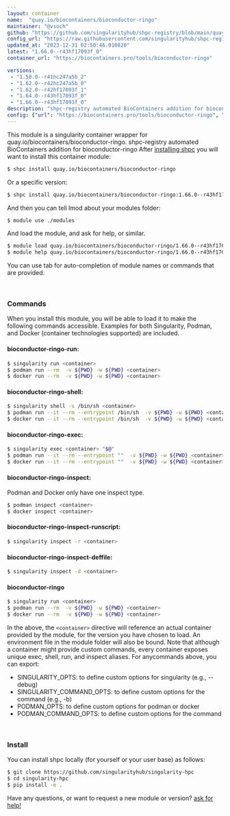 ```yaml
---
layout: container
name:  "quay.io/biocontainers/bioconductor-ringo"
maintainer: "@vsoch"
github: "https://github.com/singularityhub/shpc-registry/blob/main/quay.io/biocontainers/bioconductor-ringo/container.yaml"
config_url: "https://raw.githubusercontent.com/singularityhub/shpc-registry/main/quay.io/biocontainers/bioconductor-ringo/container.yaml"
updated_at: "2023-12-31 02:50:46.010820"
latest: "1.66.0--r43hf17093f_0"
container_url: "https://biocontainers.pro/tools/bioconductor-ringo"

versions:
 - "1.58.0--r41hc247a5b_2"
 - "1.62.0--r42hc247a5b_0"
 - "1.62.0--r42hf17093f_1"
 - "1.64.0--r43hf17093f_0"
 - "1.66.0--r43hf17093f_0"
description: "shpc-registry automated BioContainers addition for bioconductor-ringo"
config: {"url": "https://biocontainers.pro/tools/bioconductor-ringo", "maintainer": "@vsoch", "description": "shpc-registry automated BioContainers addition for bioconductor-ringo", "latest": {"1.66.0--r43hf17093f_0": "sha256:88562c01c4824b671b578349d7400817fcd13262e1ce01eadf4fb073b9bc0e51"}, "tags": {"1.58.0--r41hc247a5b_2": "sha256:8f603485d5b697eaddf87c843a3178ab7755af338d54320b8497a15555be81b8", "1.62.0--r42hc247a5b_0": "sha256:021f05a4eb178943a1b1ce1477b4edf5b6bf1898e8968bbd276ca1c1a15f2455", "1.62.0--r42hf17093f_1": "sha256:53b0f8204c500f93926b92691a369cba901db0abedce20457ab4980e0e00fbe1", "1.64.0--r43hf17093f_0": "sha256:664ad1ca10445aa099849b93dd0867b35c21b11c4942bcd877a78732d72f427c", "1.66.0--r43hf17093f_0": "sha256:88562c01c4824b671b578349d7400817fcd13262e1ce01eadf4fb073b9bc0e51"}, "docker": "quay.io/biocontainers/bioconductor-ringo"}
---
```


This module is a singularity container wrapper for quay.io/biocontainers/bioconductor-ringo.
shpc-registry automated BioContainers addition for bioconductor-ringo
After [installing shpc](#install) you will want to install this container module:


```bash
$ shpc install quay.io/biocontainers/bioconductor-ringo
```

Or a specific version:

```bash
$ shpc install quay.io/biocontainers/bioconductor-ringo:1.66.0--r43hf17093f_0
```

And then you can tell lmod about your modules folder:

```bash
$ module use ./modules
```

And load the module, and ask for help, or similar.

```bash
$ module load quay.io/biocontainers/bioconductor-ringo/1.66.0--r43hf17093f_0
$ module help quay.io/biocontainers/bioconductor-ringo/1.66.0--r43hf17093f_0
```

You can use tab for auto-completion of module names or commands that are provided.

<br>

### Commands

When you install this module, you will be able to load it to make the following commands accessible.
Examples for both Singularity, Podman, and Docker (container technologies supported) are included.

#### bioconductor-ringo-run:

```bash
$ singularity run <container>
$ podman run --rm  -v ${PWD} -w ${PWD} <container>
$ docker run --rm  -v ${PWD} -w ${PWD} <container>
```

#### bioconductor-ringo-shell:

```bash
$ singularity shell -s /bin/sh <container>
$ podman run --it --rm --entrypoint /bin/sh  -v ${PWD} -w ${PWD} <container>
$ docker run --it --rm --entrypoint /bin/sh  -v ${PWD} -w ${PWD} <container>
```

#### bioconductor-ringo-exec:

```bash
$ singularity exec <container> "$@"
$ podman run --it --rm --entrypoint ""  -v ${PWD} -w ${PWD} <container> "$@"
$ docker run --it --rm --entrypoint ""  -v ${PWD} -w ${PWD} <container> "$@"
```

#### bioconductor-ringo-inspect:

Podman and Docker only have one inspect type.

```bash
$ podman inspect <container>
$ docker inspect <container>
```

#### bioconductor-ringo-inspect-runscript:

```bash
$ singularity inspect -r <container>
```

#### bioconductor-ringo-inspect-deffile:

```bash
$ singularity inspect -d <container>
```



#### bioconductor-ringo

```bash
$ singularity run <container>
$ podman run --rm  -v ${PWD} -w ${PWD} <container>
$ docker run --rm  -v ${PWD} -w ${PWD} <container>
```


In the above, the `<container>` directive will reference an actual container provided
by the module, for the version you have chosen to load. An environment file in the
module folder will also be bound. Note that although a container
might provide custom commands, every container exposes unique exec, shell, run, and
inspect aliases. For anycommands above, you can export:

 - SINGULARITY_OPTS: to define custom options for singularity (e.g., --debug)
 - SINGULARITY_COMMAND_OPTS: to define custom options for the command (e.g., -b)
 - PODMAN_OPTS: to define custom options for podman or docker
 - PODMAN_COMMAND_OPTS: to define custom options for the command

<br>

### Install

You can install shpc locally (for yourself or your user base) as follows:

```bash
$ git clone https://github.com/singularityhub/singularity-hpc
$ cd singularity-hpc
$ pip install -e .
```

Have any questions, or want to request a new module or version? [ask for help!](https://github.com/singularityhub/singularity-hpc/issues)